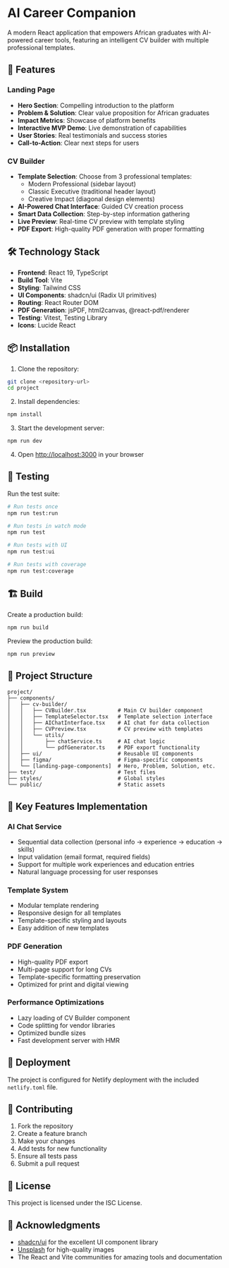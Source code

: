 # AI Career Companion

A modern React application that empowers African graduates with AI-powered career tools, featuring an intelligent CV builder with multiple professional templates.

## 🚀 Features

### Landing Page
- **Hero Section**: Compelling introduction to the platform
- **Problem & Solution**: Clear value proposition for African graduates
- **Impact Metrics**: Showcase of platform benefits
- **Interactive MVP Demo**: Live demonstration of capabilities
- **User Stories**: Real testimonials and success stories
- **Call-to-Action**: Clear next steps for users

### CV Builder
- **Template Selection**: Choose from 3 professional templates:
  - Modern Professional (sidebar layout)
  - Classic Executive (traditional header layout)
  - Creative Impact (diagonal design elements)
- **AI-Powered Chat Interface**: Guided CV creation process
- **Smart Data Collection**: Step-by-step information gathering
- **Live Preview**: Real-time CV preview with template styling
- **PDF Export**: High-quality PDF generation with proper formatting

## 🛠️ Technology Stack

- **Frontend**: React 19, TypeScript
- **Build Tool**: Vite
- **Styling**: Tailwind CSS
- **UI Components**: shadcn/ui (Radix UI primitives)
- **Routing**: React Router DOM
- **PDF Generation**: jsPDF, html2canvas, @react-pdf/renderer
- **Testing**: Vitest, Testing Library
- **Icons**: Lucide React

## 📦 Installation

1. Clone the repository:
```bash
git clone <repository-url>
cd project
```

2. Install dependencies:
```bash
npm install
```

3. Start the development server:
```bash
npm run dev
```

4. Open [http://localhost:3000](http://localhost:3000) in your browser

## 🧪 Testing

Run the test suite:
```bash
# Run tests once
npm run test:run

# Run tests in watch mode
npm run test

# Run tests with UI
npm run test:ui

# Run tests with coverage
npm run test:coverage
```

## 🏗️ Build

Create a production build:
```bash
npm run build
```

Preview the production build:
```bash
npm run preview
```

## 📁 Project Structure

```
project/
├── components/
│   ├── cv-builder/
│   │   ├── CVBuilder.tsx          # Main CV builder component
│   │   ├── TemplateSelector.tsx   # Template selection interface
│   │   ├── AIChatInterface.tsx    # AI chat for data collection
│   │   ├── CVPreview.tsx          # CV preview with templates
│   │   └── utils/
│   │       ├── chatService.ts     # AI chat logic
│   │       └── pdfGenerator.ts    # PDF export functionality
│   ├── ui/                        # Reusable UI components
│   ├── figma/                     # Figma-specific components
│   └── [landing-page-components]  # Hero, Problem, Solution, etc.
├── test/                          # Test files
├── styles/                        # Global styles
└── public/                        # Static assets
```

## 🎯 Key Features Implementation

### AI Chat Service
- Sequential data collection (personal info → experience → education → skills)
- Input validation (email format, required fields)
- Support for multiple work experiences and education entries
- Natural language processing for user responses

### Template System
- Modular template rendering
- Responsive design for all templates
- Template-specific styling and layouts
- Easy addition of new templates

### PDF Generation
- High-quality PDF export
- Multi-page support for long CVs
- Template-specific formatting preservation
- Optimized for print and digital viewing

### Performance Optimizations
- Lazy loading of CV Builder component
- Code splitting for vendor libraries
- Optimized bundle sizes
- Fast development server with HMR

## 🚀 Deployment

The project is configured for Netlify deployment with the included `netlify.toml` file.

## 🤝 Contributing

1. Fork the repository
2. Create a feature branch
3. Make your changes
4. Add tests for new functionality
5. Ensure all tests pass
6. Submit a pull request

## 📄 License

This project is licensed under the ISC License.

## 🙏 Acknowledgments

- [shadcn/ui](https://ui.shadcn.com/) for the excellent UI component library
- [Unsplash](https://unsplash.com) for high-quality images
- The React and Vite communities for amazing tools and documentation
